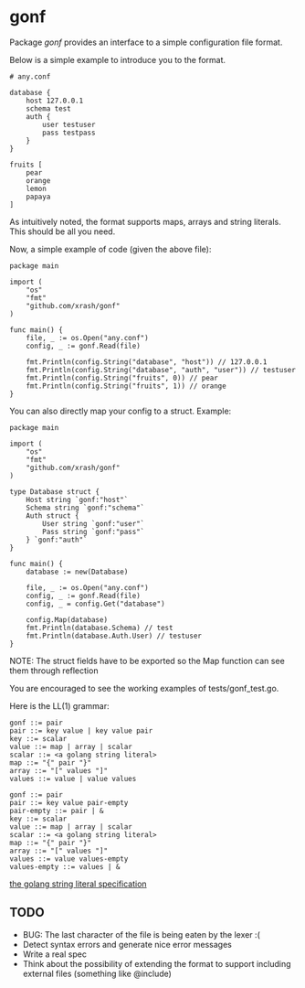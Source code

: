 # gonf

Package _gonf_ provides an interface to a simple configuration file format.

Below is a simple example to introduce you to the format.

    # any.conf

    database {
        host 127.0.0.1
        schema test
        auth {
            user testuser
            pass testpass
        }
    }

    fruits [
        pear
        orange
        lemon
        papaya
    ]

As intuitively noted, the format supports maps, arrays and string literals. This should be all you need.

Now, a simple example of code (given the above file):

    package main

    import (
        "os"
        "fmt"
        "github.com/xrash/gonf"
    )

    func main() {
        file, _ := os.Open("any.conf")
        config, _ := gonf.Read(file)

        fmt.Println(config.String("database", "host")) // 127.0.0.1
        fmt.Println(config.String("database", "auth", "user")) // testuser
        fmt.Println(config.String("fruits", 0)) // pear
        fmt.Println(config.String("fruits", 1)) // orange
    }

You can also directly map your config to a struct. Example:

    package main

    import (
        "os"
        "fmt"
        "github.com/xrash/gonf"
    )

    type Database struct {
        Host string `gonf:"host"`
        Schema string `gonf:"schema"`
        Auth struct {
            User string `gonf:"user"`
            Pass string `gonf:"pass"`
        } `gonf:"auth"`
    }

    func main() {
        database := new(Database)

        file, _ := os.Open("any.conf")
        config, _ := gonf.Read(file)
        config, _ = config.Get("database")

        config.Map(database)
        fmt.Println(database.Schema) // test
        fmt.Println(database.Auth.User) // testuser
    }

NOTE: The struct fields have to be exported so the Map function can see them through reflection

You are encouraged to see the working examples of tests/gonf_test.go.

Here is the LL(1) grammar:

    gonf ::= pair
    pair ::= key value | key value pair
    key ::= scalar
    value ::= map | array | scalar
    scalar ::= <a golang string literal>
    map ::= "{" pair "}"
    array ::= "[" values "]"
    values ::= value | value values

    gonf ::= pair
    pair ::= key value pair-empty
	pair-empty ::= pair | &
    key ::= scalar
    value ::= map | array | scalar
    scalar ::= <a golang string literal>
    map ::= "{" pair "}"
    array ::= "[" values "]"
	values ::= value values-empty
	values-empty ::= values | &

[the golang string literal specification](http://golang.org/ref/spec#String_literals)

## TODO
 - BUG: The last character of the file is being eaten by the lexer :(
 - Detect syntax errors and generate nice error messages
 - Write a real spec
 - Think about the possibility of extending the format to support including external files (something like @include)
